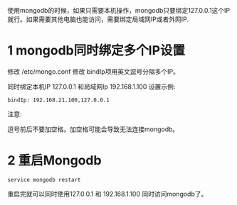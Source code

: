 <div class="jumbotron">
<p>使用mongodb的时候，如果只需要本机操作，mongodb只要绑定127.0.0.1这个IP就行。如果需要其他电脑也能访问，需要绑定局域网IP或者外网IP.
</p>
</div>


1 mongodb同时绑定多个IP设置
===

修改 /etc/mongo.conf 修改 bindIp项用英文逗号分隔多个IP。

同时绑定本机IP 127.0.0.1 和局域网Ip 192.168.1.100 设置示例:

```
bindIp: 192.168.21.100,127.0.0.1
```

注意:

逗号前后不要加空格。加空格可能会导致无法连接mongodb。


2 重启Mongodb
===


```
service mongodb restart
```

重启完就可以同时使用127.0.0.1 和 192.168.1.100 同时访问mongodb了。